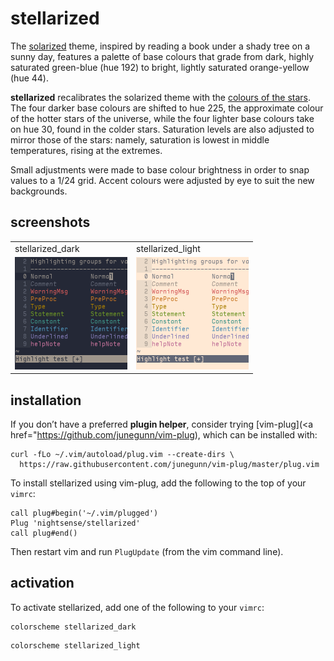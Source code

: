 # stellarized

The [solarized](http://ethanschoonover.com/solarized) theme, inspired by reading a book under a shady tree on a sunny day, features a palette of base colours that grade from dark, highly saturated green-blue (hue 192) to bright, lightly saturated orange-yellow (hue 44).

**stellarized** recalibrates the solarized theme with the [colours of the stars](http://www.vendian.org/mncharity/dir3/starcolor/details.html). The four darker base colours are shifted to hue 225, the approximate colour of the hotter stars of the universe, while the four lighter base colours take on hue 30, found in the colder stars. Saturation levels are also adjusted to mirror those of the stars: namely, saturation is lowest in middle temperatures, rising at the extremes.

Small adjustments were made to base colour brightness in order to snap values to a 1/24 grid. Accent colours were adjusted by eye to suit the new backgrounds.

## screenshots

<table>
<tbody>
<tr>
<td>stellarized_dark</td>
<td>stellarized_light</td>
</tr>
<tr>
<td>
<img src="screenshots/stellarized_dark.png" alt="screenshot of stellarized dark, a theme that paints vim with the colours of the stars" width="180">
</td>
<td>
<img src="screenshots/stellarized_light.png" alt="screenshot of stellarized light, a theme that paints vim with the colours of the stars" width="180">
</td>
</tr>
</tbody>
</table>

## installation

If you don’t have a preferred **plugin helper**, consider trying [vim-plug](<a href="https://github.com/junegunn/vim-plug), which can be installed with:

```
curl -fLo ~/.vim/autoload/plug.vim --create-dirs \
  https://raw.githubusercontent.com/junegunn/vim-plug/master/plug.vim
```

To install stellarized using vim-plug, add the following to the top of your `vimrc`:

```
call plug#begin('~/.vim/plugged')
Plug 'nightsense/stellarized'
call plug#end()
```

Then restart vim and run `PlugUpdate` (from the vim command line).

## activation

To activate stellarized, add one of the following to your `vimrc`:

```
colorscheme stellarized_dark
```

```
colorscheme stellarized_light
```
